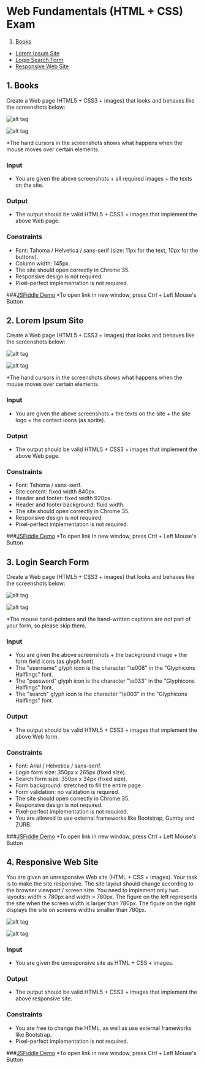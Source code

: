 # Web Fundamentals (HTML + CSS) Exam

1. [Books](#1-boks)
* [Lorem Ipsum Site](#2-lorem-ipsum-site)
* [Login Search Form](#3-login-search-form)
* [Responsive Web Site](#4-responsive-web-site)

## 1. Books
Create a Web page (HTML5 + CSS3 + images) that looks and behaves like the screenshots below:

![alt tag](https://raw.githubusercontent.com/dgrigorov/SoftUni/master/Web%20Fundamentals/Practice%20exam/1.Books/1.%20Books.png)

![alt tag](https://raw.githubusercontent.com/dgrigorov/SoftUni/master/Web%20Fundamentals/Practice%20exam/1.Books/2.%20Books-mouse-over.png)


*The hand cursors in the screenshots shows what happens when the mouse moves over certain elements.

### Input

* You are given the above screenshots + all required images + the texts on the site.

### Output

* The output should be valid HTML5 + CSS3 + images that implement the above Web page.

### Constraints
* Font: Tahoma / Helvetica / sans-serif (size: 11px for the text, 10px for the buttons).
* Column width: 145px.
* The site should open correctly in Chrome 35.
* Responsive design is not required.
* Pixel-perfect implementation is not required.


###[JSFiddle Demo](http://jsfiddle.net/pichowskii/s3tSX/) 
*To open link in new window, press Ctrl + Left Mouse's Button
 

## 2. Lorem Ipsum Site
Create a Web page (HTML5 + CSS3 + images) that looks and behaves like the screenshots below:

![alt tag](https://raw.githubusercontent.com/dgrigorov/SoftUni/master/Web%20Fundamentals/Practice%20exam/2.Lorem-Ipsum-Site/1.%20Site.png)

![alt tag](https://raw.githubusercontent.com/dgrigorov/SoftUni/master/Web%20Fundamentals/Practice%20exam/2.Lorem-Ipsum-Site/2.%20Site-mouse-over.png)


*The hand cursors in the screenshots shows what happens when the mouse moves over certain elements.

### Input

* You are given the above screenshots + the texts on the site + the site logo + the contact icons (as sprite).

### Output

* The output should be valid HTML5 + CSS3 + images that implement the above Web page.

### Constraints
* Font: Tahoma / sans-serif.
* Site content: fixed width 840px.
* Header and footer: fixed width 920px.
* Header and footer background: fluid width.
* The site should open correctly in Chrome 35.
* Responsive design is not required.
* Pixel-perfect implementation is not required.


###[JSFiddle Demo](http://jsfiddle.net/pichowskii/zUdzY/)
*To open link in new window, press Ctrl + Left Mouse's Button
 

## 3. Login Search Form
Create a Web page (HTML5 + CSS3 + images) that looks and behaves like the screenshots below:

![alt tag](https://raw.githubusercontent.com/dgrigorov/SoftUni/master/Web%20Fundamentals/Practice%20exam/3.Login-Search-Form/1.%20Form.png)

![alt tag](https://raw.githubusercontent.com/dgrigorov/SoftUni/master/Web%20Fundamentals/Practice%20exam/3.Login-Search-Form/1.%20Form-Details.png)


*The mouse hand-pointers and the hand-written captions are not part of your form, so please skip them.

### Input

* You are given the above screenshots + the background image + the form field icons (as glyph font).
 * The "username" glyph icon is the character "\e008" in the "Glyphicons Halflings" font.
 * The "password" glyph icon is the character "\e033" in the "Glyphicons Halflings" font.
 * The "search" glyph icon is the character "\e003" in the "Glyphicons Halflings" font.

### Output

* The output should be valid HTML5 + CSS3 + images that implement the above Web form.

### Constraints
* Font: Arial / Helvetica / sans-serif.
* Login form size: 350px x 265px (fixed size).
* Search form size: 350px x 34px (fixed size).
* Form background: stretched to fill the entire page.
* Form validation: no validation is required
* The site should open correctly in Chrome 35.
* Responsive design is not required.
* Pixel-perfect implementation is not required.
* You are allowed to use external frameworks like Bootstrap, Gumby and ZURB.


###[JSFiddle Demo](http://jsfiddle.net/pichowskii/9AVgD/)
*To open link in new window, press Ctrl + Left Mouse's Button

## 4. Responsive Web Site
You are given an unresponsive Web site (HTML + CSS + images). Your task is to make the site responsive. The site layout should change according to the browser viewport / screen size. You need to implement only two layouts: width ≤ 780px and width > 780px. The figure on the left represents the site when the screen width is larger than 780px. The figure on the right displays the site on screens widths smaller than 780px.

![alt tag](https://raw.githubusercontent.com/dgrigorov/SoftUni/master/Web%20Fundamentals/Practice%20exam/4.Responsive-Web-Site/1.%20Site-Wide-Screen.png)

![alt tag](https://raw.githubusercontent.com/dgrigorov/SoftUni/master/Web%20Fundamentals/Practice%20exam/4.Responsive-Web-Site/2.%20Site-Small-Screen.png)

### Input

* You are given the unresponsive site as HTML + CSS + images.

### Output

* The output should be valid HTML5 + CSS3 + images that implement the above responsive site.

### Constraints
* You are free to change the HTML, as well as use external frameworks like Bootstrap.
* Pixel-perfect implementation is not required.


###[JSFiddle Demo](http://jsfiddle.net/pichowskii/ZAPX6/)
*To open link in new window, press Ctrl + Left Mouse's Button
